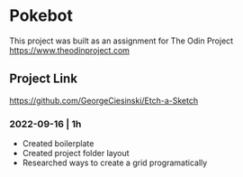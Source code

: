 # Pokebot

This project was built as an assignment for The Odin Project
https://www.theodinproject.com

## Project Link
https://github.com/GeorgeCiesinski/Etch-a-Sketch

### 2022-09-16 | 1h
- Created boilerplate
- Created project folder layout
- Researched ways to create a grid programatically
